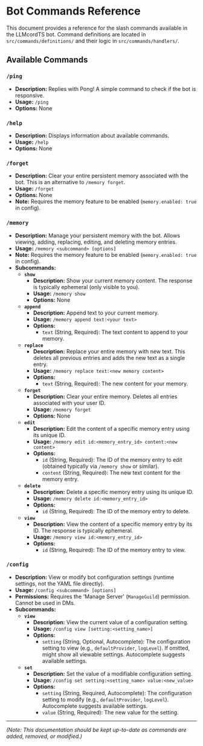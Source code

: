# Bot Commands Reference

This document provides a reference for the slash commands available in the LLMcordTS bot. Command definitions are located in `src/commands/definitions/` and their logic in `src/commands/handlers/`.

## Available Commands

### `/ping`

*   **Description:** Replies with Pong! A simple command to check if the bot is responsive.
*   **Usage:** `/ping`
*   **Options:** None

### `/help`

*   **Description:** Displays information about available commands.
*   **Usage:** `/help`
*   **Options:** None

### `/forget`

*   **Description:** Clear your entire persistent memory associated with the bot. This is an alternative to `/memory forget`.
*   **Usage:** `/forget`
*   **Options:** None
*   **Note:** Requires the memory feature to be enabled (`memory.enabled: true` in config).

### `/memory`

*   **Description:** Manage your persistent memory with the bot. Allows viewing, adding, replacing, editing, and deleting memory entries.
*   **Usage:** `/memory <subcommand> [options]`
*   **Note:** Requires the memory feature to be enabled (`memory.enabled: true` in config).
*   **Subcommands:**
    *   **`show`**
        *   **Description:** Show your current memory content. The response is typically ephemeral (only visible to you).
        *   **Usage:** `/memory show`
        *   **Options:** None
    *   **`append`**
        *   **Description:** Append text to your current memory.
        *   **Usage:** `/memory append text:<your text>`
        *   **Options:**
            *   `text` (String, Required): The text content to append to your memory.
    *   **`replace`**
        *   **Description:** Replace your entire memory with new text. This deletes all previous entries and adds the new text as a single entry.
        *   **Usage:** `/memory replace text:<new memory content>`
        *   **Options:**
            *   `text` (String, Required): The new content for your memory.
    *   **`forget`**
        *   **Description:** Clear your entire memory. Deletes all entries associated with your user ID.
        *   **Usage:** `/memory forget`
        *   **Options:** None
    *   **`edit`**
        *   **Description:** Edit the content of a specific memory entry using its unique ID.
        *   **Usage:** `/memory edit id:<memory_entry_id> content:<new content>`
        *   **Options:**
            *   `id` (String, Required): The ID of the memory entry to edit (obtained typically via `/memory show` or similar).
            *   `content` (String, Required): The new text content for the memory entry.
    *   **`delete`**
        *   **Description:** Delete a specific memory entry using its unique ID.
        *   **Usage:** `/memory delete id:<memory_entry_id>`
        *   **Options:**
            *   `id` (String, Required): The ID of the memory entry to delete.
    *   **`view`**
        *   **Description:** View the content of a specific memory entry by its ID. The response is typically ephemeral.
        *   **Usage:** `/memory view id:<memory_entry_id>`
        *   **Options:**
            *   `id` (String, Required): The ID of the memory entry to view.

### `/config`

*   **Description:** View or modify bot configuration settings (runtime settings, not the YAML file directly).
*   **Usage:** `/config <subcommand> [options]`
*   **Permissions:** Requires the 'Manage Server' (`ManageGuild`) permission. Cannot be used in DMs.
*   **Subcommands:**
    *   **`view`**
        *   **Description:** View the current value of a configuration setting.
        *   **Usage:** `/config view [setting:<setting_name>]`
        *   **Options:**
            *   `setting` (String, Optional, Autocomplete): The configuration setting to view (e.g., `defaultProvider`, `logLevel`). If omitted, might show all viewable settings. Autocomplete suggests available settings.
    *   **`set`**
        *   **Description:** Set the value of a modifiable configuration setting.
        *   **Usage:** `/config set setting:<setting_name> value:<new_value>`
        *   **Options:**
            *   `setting` (String, Required, Autocomplete): The configuration setting to modify (e.g., `defaultProvider`, `logLevel`). Autocomplete suggests available settings.
            *   `value` (String, Required): The new value for the setting.

---
*(Note: This documentation should be kept up-to-date as commands are added, removed, or modified.)*